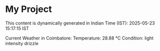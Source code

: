 # My Project

This content is dynamically generated in Indian Time (IST): 2025-05-23 15:17:15 IST


Current Weather in Coimbatore:
Temperature: 28.88 °C
Condition: light intensity drizzle
